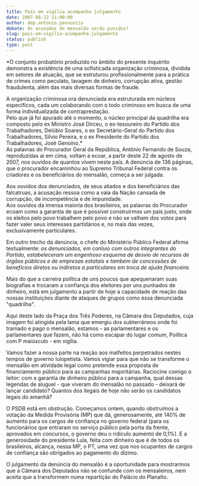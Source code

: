 ```yaml
---
title: País em vigília acompanha julgamento
date: 2007-08-22 21:00:00
author: dep.antonio.pannunzio
debate: Os acusados do mensalão serão punidos?
slug: pais-em-vigilia-acompanha-julgamento
status: publish 
type: post
---
```


  
*O conjunto probatório produzido no âmbito do presente inquérito demonstra a existência de uma sofisticada organização criminosa, dividida em setores de atuação, que se estruturou profissionalmente para a prática de crimes como peculato, lavagem de dinheiro, corrupção ativa, gestão fraudulenta, além das mais diversas formas de fraude.  
  
A organização criminosa ora denunciada era estruturada em núcleos específicos, cada um colaborando com o todo criminoso em busca de uma forma individualizada de contraprestação.  
Pelo que já foi apurado até o momento, o núcleo principal da quadrilha era composto pelo ex Ministro José Dirceu, o ex-tesoureiro do Partido dos Trabalhadores, Delúbio Soares, o ex Secretário-Geral do Partido dos Trabalhadores, Sílvio Pereira, e o ex Presidente do Partido dos Trabalhadores, José Genoíno.*  
As palavras do Procurador Geral da República, Antônio Fernando de Souza, reproduzidas aí em cima, voltam a ecoar, a partir deste 22 de agosto de 2007, nos ouvidos de quantos vivem neste país. A denúncia de 136 páginas, que o procurador encaminhou ao Supremo Tribunal Federal contra os criadores e os beneficiários do mensalão, começa a ser julgada.   
  
Aos ouvidos dos denunciados, de seus aliados e dos beneficiários das falcatruas, a acusação ressoa como a vaia da Nação cansada de corrupção, de incompetência e de impunidade.   
Aos ouvidos da imensa maioria dos brasileiros, as palavras do Procurador ecoam como a garantia de que é possível construirmos um país justo, onde os eleitos pelo povo trabalhem pelo povo e não se valham dos votos para fazer valer seus interesses partidários e, no mais das vezes, exclusivamente particulares.  
  
Em outro trecho da denúncia, o chefe do Ministério Público Federal afirma textualmente: *os denunciados, em conluio com outros integrantes do Partido, estabeleceram um engenhoso esquema de desvio de recursos de órgãos públicos e de empresas estatais e também de concessões de benefícios diretos ou indiretos a particulares em troca de ajuda financeira.*   
  
Mais do que a carreira política de uns poucos que apequenaram suas biografias e trocaram a confiança dos eleitores por uns punhados de dinheiro, está em julgamento a partir de hoje a capacidade de reação das nossas instituições diante de ataques de grupos como essa denunciada "quadrilha".   
  
Aqui deste lado da Praça dos Três Poderes, na Câmara dos Deputados, cuja imagem foi atingida pela lama que emergiu dos subterrâneos onde foi tramado e pago o mensalão, estamos - as parlamentares e os parlamentares que fazem, não há como escapar do lugar comum, Política com P maiúsculo - em vigília.   
  
Vamos fazer a nossa parte na reação aos malfeitos perpetrados nestes tempos de governo lulopetista. Vamos vigiar para que não se transforme o mensalão em atividade legal como pretende essa proposta de financiamento público para as campanhas majoritárias. Raciocine comigo o leitor: com a garantia de dinheiro público para a campanha, qual dessas legendas de aluguel - que viveram do mensalão no passado - deixará de lançar candidato? Quantos dos ilegais de hoje não serão os candidatos legais do amanhã?  
  
O PSDB está em obstrução. Começamos ontem, quando obstruímos a votação da Medida Provisória (MP) que dá, generosamente, até 140% de aumento para os cargos de confiança no governo federal (para os funcionários que entraram no serviço público pela porta da frente, aprovados em concursos, o governo deu o ridículo aumento de 0,1%). E a generosidade do presidente Lula, feita com dinheiro que é de todos os brasileiros, alcança, nessa MP, o PT, uma vez que nos ocupantes de cargos de confiança são obrigados ao pagamento do dízimo.   
  
O julgamento da denúncia do mensalão é a oportunidade para mostrarmos que a Câmara dos Deputados não se confunde com os mensaleiros, nem aceita que a transformem numa repartição do Palácio do Planalto.
